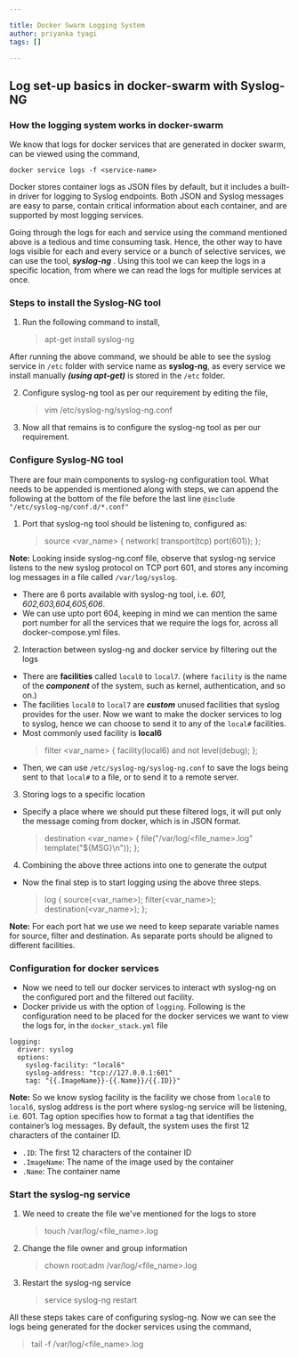 ```yaml
---

title: Docker Swarm Logging System
author: priyanka tyagi
tags: []

---
```


## Log set-up basics in docker-swarm with Syslog-NG

### How the logging system works in docker-swarm
We know that logs for docker services that are generated in docker swarm, can be viewed using the command,

`docker service logs -f <service-name>`

Docker stores container logs as JSON files by default, but it includes a built-in driver for logging to Syslog endpoints. Both JSON and Syslog messages are easy to parse, contain critical information about each container, and are supported by most logging services. 

Going through the logs for each and service using the command mentioned above is a tedious and time consuming task. Hence, the other way to have logs visible for each and every service or a bunch of selective services, we can use the tool, ***syslog-ng*** . 
Using this tool we can keep the logs in a specific location, from where we can read the logs for multiple services at once.

### Steps to install the Syslog-NG tool
1. Run the following command to install,
	> apt-get install syslog-ng

After running the above command, we should be able to see the syslog service in `/etc` folder with service name as **syslog-ng**, as every service we install manually ***(using apt-get)*** is stored in the `/etc` folder.

2. Configure syslog-ng tool as per our requirement by editing the file,
	> vim /etc/syslog-ng/syslog-ng.conf
   
3.  Now all that remains is to configure the syslog-ng tool as per our requirement.

### Configure Syslog-NG tool
There are four main components to syslog-ng configuration tool.
What needs to be appended is mentioned along with steps, we can append the following at the bottom of the file before the last line `@include "/etc/syslog-ng/conf.d/*.conf"`

1. Port that syslog-ng tool should be listening to, configured as:
	> source <var_name> { network( transport(tcp) port(601)); };

**Note:** 
	Looking inside syslog-ng.conf file, observe that syslog-ng service listens to the new syslog protocol on TCP port 601, and stores any incoming log messages in a file called `/var/log/syslog`.
	
-  There are 6 ports available with syslog-ng tool, 
		 i.e. *601, 602,603,604,605,606*.
- We can use upto port 604, keeping in mind we can mention the same port number for all the services that we require the logs for, across all docker-compose.yml files.

2. Interaction between syslog-ng and docker service by filtering out the logs
 - There are **facilities** called `local0` to `local7`. 
	 (where `facility` is the name of the ***component*** of the system, such as kernel, authentication, and so on.)
 - The facilities `local0` to `local7` are ***custom*** unused facilities that syslog provides for the user. Now we want to make the docker services to log to syslog,  hence we can choose to send it to any of the `local#` facilities. 
 - Most commonly used facility is **local6**
	 > filter <var_name> { facility(local6) and not level(debug); };
 - Then, we can use `/etc/syslog-ng/syslog-ng.conf` to save the logs being sent to that `local#` to a file, or to send it to a remote server.
 
3.  Storing logs to a specific location
 - Specify a place where we should put these filtered logs, it will put only the message coming from docker, which is in JSON format.
	 >  destination <var_name> { file("/var/log/<file_name>.log" template("${MSG}\n")); };

 4. Combining the above three actions into one to generate the output
- Now the final step is to start logging using the above three steps.
	> log { source(<var_name>); filter(<var_name>); destination(<var_name>); };

**Note:**
	For each port hat we use we need to keep separate variable names for source, filter and destination. As separate ports should be aligned to different facilities.
	 
### Configuration for docker services
 - Now we need to tell our docker services to interact wth syslog-ng on the configured port and the filtered out facility.
 - Docker privide us with the option of `logging`. Following is the configuration need to be placed for the docker services we want to view the logs for, in the `docker_stack.yml` file
```
logging:
  driver: syslog
  options:
    syslog-facility: "local6"
    syslog-address: "tcp://127.0.0.1:601"
    tag: "{{.ImageName}}-{{.Name}}/{{.ID}}"
```
**Note:**
So we know syslog facility is the facility we chose from `local0` to `local6`, syslog address is the port where syslog-ng service will be listening, i.e. 601.
Tag option specifies how to format a tag that identifies the container’s log messages. By default, the system uses the first 12 characters of the container ID.
- `.ID`: The first 12 characters of the container ID
- `.ImageName`: The name of the image used by the container
- `.Name`: The container name

### Start the syslog-ng service

1.  We need to create the file we've mentioned for the logs to store
	> touch /var/log/<file_name>.log  
2.  Change the file owner and group information
	> chown root:adm /var/log/<file_name>.log
3.  Restart the syslog-ng service
	>  service syslog-ng restart

All these steps takes care of configuring syslog-ng. Now we can see the logs being generated for the docker services using the command,
> tail -f /var/log/<file_name>.log
<!--stackedit_data:
eyJoaXN0b3J5IjpbMTQyNDI0ODYxNCwtNzY0NzM3NTY0LC0xOT
EwOTc3MTE5LC0xMDIyMjA1MDA1LDEwMTIyNTk1MTAsLTExMjEz
OTE3MjgsNjE4MzY2MDgwLC04ODA1NjE5ODcsLTQ3MjA1ODkwOS
wtMTc1NzA5MTEwMSw0NjA3NzE4NzBdfQ==
-->
